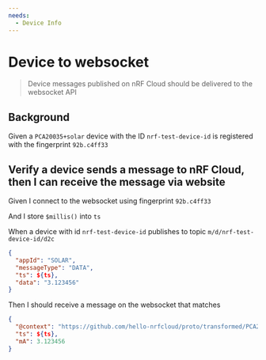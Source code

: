 ```yaml
---
needs:
  - Device Info
---
```


# Device to websocket

> Device messages published on nRF Cloud should be delivered to the websocket
> API

## Background

Given a `PCA20035+solar` device with the ID `nrf-test-device-id` is registered
with the fingerprint `92b.c4ff33`

## Verify a device sends a message to nRF Cloud, then I can receive the message via website

Given I connect to the websocket using fingerprint `92b.c4ff33`

And I store `$millis()` into `ts`

When a device with id `nrf-test-device-id` publishes to topic
`m/d/nrf-test-device-id/d2c`

```json
{
  "appId": "SOLAR",
  "messageType": "DATA",
  "ts": ${ts},
  "data": "3.123456"
}
```

Then I should receive a message on the websocket that matches

```json
{
  "@context": "https://github.com/hello-nrfcloud/proto/transformed/PCA20035%2Bsolar/gain",
  "ts": ${ts},
  "mA": 3.123456
}
```
